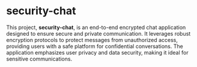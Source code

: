 # security-chat
This project, **security-chat**, is an end-to-end encrypted chat application designed to ensure secure and private communication. It leverages robust encryption protocols to protect messages from unauthorized access, providing users with a safe platform for confidential conversations. The application emphasizes user privacy and data security, making it ideal for sensitive communications.